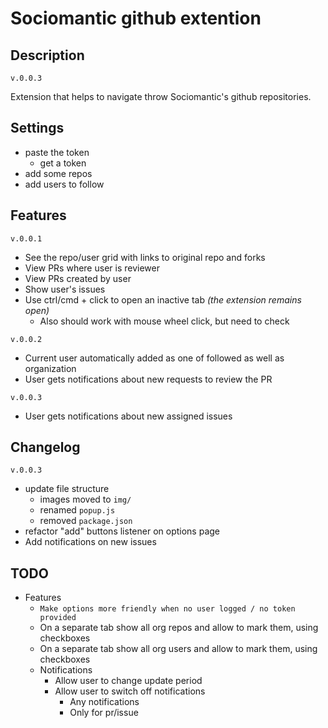 # Sociomantic github extention


## Description

`v.0.0.3`

Extension that helps to navigate throw Sociomantic's github repositories.


## Settings

 - paste the token
   - get a token
 - add some repos
 - add users to follow

## Features
`v.0.0.1`
 - See the repo/user grid with links to original repo and forks
 - View PRs where user is reviewer
 - View PRs created by user
 - Show user's issues
 - Use ctrl/cmd + click to open an inactive tab _(the extension remains open)_
   - Also should work with mouse wheel click, but need to check


 `v.0.0.2`
 - Current user automatically added as one of followed as well as organization
 - User gets notifications about new requests to review the PR


 `v.0.0.3`
 - User gets notifications about new assigned issues


## Changelog
`v.0.0.3`
- update file structure
  - images moved to `img/`
  - renamed `popup.js`
  - removed `package.json`
- refactor "add" buttons listener on options page
- Add notifications on new issues

## TODO

- Features
  - `Make options more friendly when no user logged / no token provided`
  - On a separate tab show all org repos and allow to mark them, using checkboxes
  - On a separate tab show all org users and allow to mark them, using checkboxes
  - Notifications
    - Allow user to change update period
    - Allow user to switch off notifications
      - Any notifications
      - Only for pr/issue
